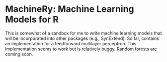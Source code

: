 # MachineRy: Machine Learning Models for R

This is somewhat of a sandbox for me to write machine learning models that will be
incorporated into other packages (e.g., SynExtend). So far, contains an implementation 
for a feedforward multilayer perceptron. This implementation seems to work but is relatively
buggy. Random forests are coming soon.
